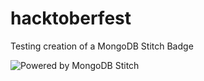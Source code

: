 # hacktoberfest
Testing creation of a MongoDB Stitch Badge

![Powered by MongoDB Stitch]( https://webhooks.mongodb-stitch.com/api/client/v2.0/app/devrel-mrmrq/service/stitchbadge/incoming_webhook/stitchstatus?appid=devrel-mrmrq "Powered by Stitch")


